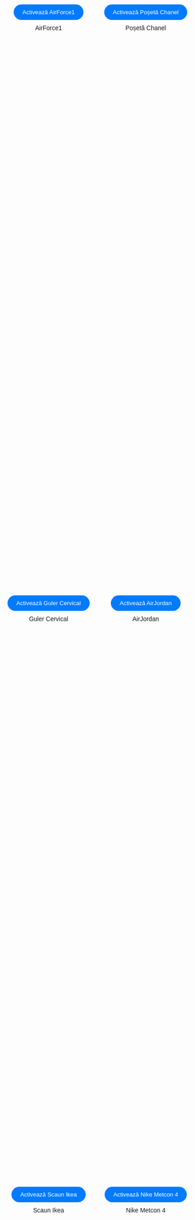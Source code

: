 <html lang="en">
<head>
<meta charset="UTF-8">
<meta name="viewport" content="width=device-width, initial-scale=1.0">
<title>Modele AR Optimizate</title>
<style>
  body {
    margin: 0;
    padding: 0;
    font-family: Arial, sans-serif;
    background-image: url('fundal.jpg');
    background-size: cover;
    background-position: center;
    display: flex;
    justify-content: center;
    flex-wrap: wrap;
    height: 100vh;
  }
  .model-container {
    width: 200px;
    margin: 10px;
    text-align: center;
  }
  iframe {
    display: none;
    width: 200px;
    height: 240px;
    overflow: hidden;
    border: none;
    transform: scale(1);
    transform-origin: 0 0;
    margin-top: 10px;
    border-radius: 80px;
  }
  .activate-model {
    display: block;
    margin: 0 auto 10px auto;
    padding: 10px 20px;
    background-color: #007BFF;
    color: white;
    border: none;
    border-radius: 20px;
    cursor: pointer;
  }
</style>
</head>
<body>

<div class="model-container">
  <button class="activate-model" data-model-id="AirForce1">Activează AirForce1</button>
  <div id="AirForce1" style="display:none;">
    <iframe src="https://augmentedrealityweb.github.io/AF1/index.html"></iframe>
  </div>
  AirForce1
</div>

<div class="model-container">
  <button class="activate-model" data-model-id="Chanel">Activează Poșetă Chanel</button>
  <div id="Chanel" style="display:none;">
    <iframe src="https://augmentedrealityweb.github.io/Chanel/index.html"></iframe>
  </div>
  Poșetă Chanel
</div>

<div class="model-container">
  <button class="activate-model" data-model-id="GulerCervical">Activează Guler Cervical</button>
  <div id="GulerCervical" style="display:none;">
    <iframe src="https://augmentedrealityweb.github.io/Guler-Cervical/index.html"></iframe>
  </div>
  Guler Cervical
</div>

<div class="model-container">
  <button class="activate-model" data-model-id="AirJordan">Activează AirJordan</button>
  <div id="AirJordan" style="display:none;">
    <iframe src="https://augmentedrealityweb.github.io/Jordan/index.html"></iframe>
  </div>
  AirJordan
</div>

<div class="model-container">
  <button class="activate-model" data-model-id="ScaunIkea">Activează Scaun Ikea</button>
  <div id="ScaunIkea" style="display:none;">
    <iframe src="https://augmentedrealityweb.github.io/Scaun-Ikea/index.html"></iframe>
  </div>
  Scaun Ikea
</div>

<div class="model-container">
  <button class="activate-model" data-model-id="NikeMetcon4">Activează Nike Metcon 4</button>
  <div id="NikeMetcon4" style="display:none;">
    <iframe src="https://augmentedrealityweb.github.io/Nike/index.html"></iframe>
  </div>
  Nike Metcon 4
</div>

<script>
  document.addEventListener('DOMContentLoaded', function () {
    document.querySelectorAll('.activate-model').forEach(button => {
      button.addEventListener('click', function () {
        const modelId = this.getAttribute('data-model-id');
        const modelContainer = document.querySelector(`#${modelId}`);
        if (modelContainer.style.display === 'none') {
          modelContainer.style.display = 'block';
        } else {
          modelContainer.style.display = 'none';
        }
      });
    });
  });
</script>

</body>
